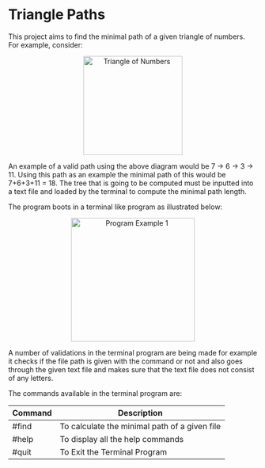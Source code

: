 # Triangle Paths

This project aims to find the minimal path of a given triangle of numbers. For example, consider:
<p align="center"> <img width="auto" height="200" alt="Triangle of Numbers" src="../master/GitHubResources/TriangleOfNumbers.JPG"> </p>

An example of a valid path using the above diagram would be 7 → 6 → 3 → 11. Using this path as an example the minimal path of this would be 7+6+3+11 = 18. The tree that is going to be computed must be inputted into a text file and loaded by the terminal to compute the minimal path length.

The program boots in a terminal like program as illustrated below:
<p align="center"> <img width="auto" height="250" alt="Program Example 1" src="../master/GitHubResources/Program01Example.JPG"> </p>

A number of validations in the terminal program are being made for example it checks if the file path is given with the command or not and also goes through the given text file and makes sure that the text file does not consist of any letters.

The commands available in the terminal program are:

| Command                 | Description                                   |
| -------------           | -------------                                 |
| #find <source program>  | To calculate the minimal path of a given file |
| #help                   | To display all the help commands              |
| #quit                   | To Exit the Terminal Program                  |
